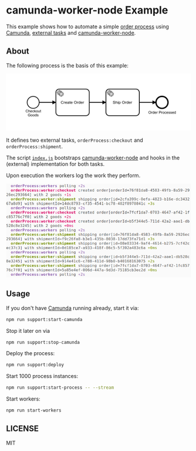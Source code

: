 # camunda-worker-node Example

This example shows how to automate a simple [order process](./orderProcess.bpmn) using [Camunda](https://camunda.com), [external tasks](https://docs.camunda.org/manual/latest/user-guide/process-engine/external-tasks/) and [camunda-worker-node](https://github.com/nikku/camunda-worker-node).

## About

The following process is the basis of this example:

![Process](./orderProcess.png)

It defines two external tasks, `orderProcess:checkout` and `orderProcess:shipment`.

The script [`index.js`](./index.js) bootstraps [camunda-worker-node](https://github.com/nikku/camunda-worker-node) and hooks in the (external) implementation for both tasks.


Upon execution the workers log the work they perform.

![Work log](./log.png)


## Usage

If you don't have [Camunda](https://camunda.org/) running already, start it via:

```bash
npm run support:start-camunda
```

Stop it later on via

```bash
npm run support:stop-camunda
```

Deploy the process:

```bash
npm run support:deploy
```

Start 1000 process instances:

```bash
npm run support:start-process -- --stream
```

Start workers:

```bash
npm run start-workers
```


## LICENSE

MIT